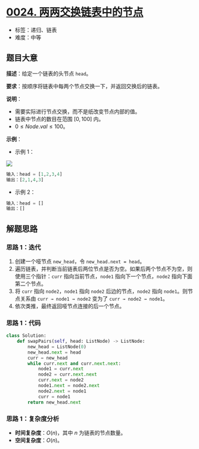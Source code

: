 # [0024. 两两交换链表中的节点](https://leetcode.cn/problems/swap-nodes-in-pairs/)

- 标签：递归、链表
- 难度：中等

## 题目大意

**描述**：给定一个链表的头节点 `head`。

**要求**：按顺序将链表中每两个节点交换一下，并返回交换后的链表。

**说明**：

- 需要实际进行节点交换，而不是纸改变节点内部的值。
- 链表中节点的数目在范围 $[0, 100]$ 内。
- $0 \le Node.val \le 100$。

**示例**：

- 示例 1：

![](https://assets.leetcode.com/uploads/2020/10/03/swap_ex1.jpg)

```python
输入：head = [1,2,3,4]
输出：[2,1,4,3]
```

- 示例 2：

```python
输入：head = []
输出：[]
```

## 解题思路

### 思路 1：迭代

1. 创建一个哑节点 `new_head`，令 `new_head.next = head`。
2. 遍历链表，并判断当前链表后两位节点是否为空。如果后两个节点不为空，则使用三个指针：`curr` 指向当前节点，`node1` 指向下一个节点，`node2` 指向下面第二个节点。
3. 将 `curr` 指向 `node2`，`node1` 指向 `node2` 后边的节点，`node2` 指向 `node1`。则节点关系由 `curr → node1 → node2` 变为了 `curr → node2 → node1`。
4. 依次类推，最终返回哑节点连接的后一个节点。

### 思路 1：代码

```python
class Solution:
    def swapPairs(self, head: ListNode) -> ListNode:
        new_head = ListNode(0)
        new_head.next = head
        curr = new_head
        while curr.next and curr.next.next:
            node1 = curr.next
            node2 = curr.next.next
            curr.next = node2
            node1.next = node2.next
            node2.next = node1
            curr = node1
        return new_head.next
```

### 思路 1：复杂度分析

- **时间复杂度**：$O(n)$，其中 $n$ 为链表的节点数量。
- **空间复杂度**：$O(n)$。